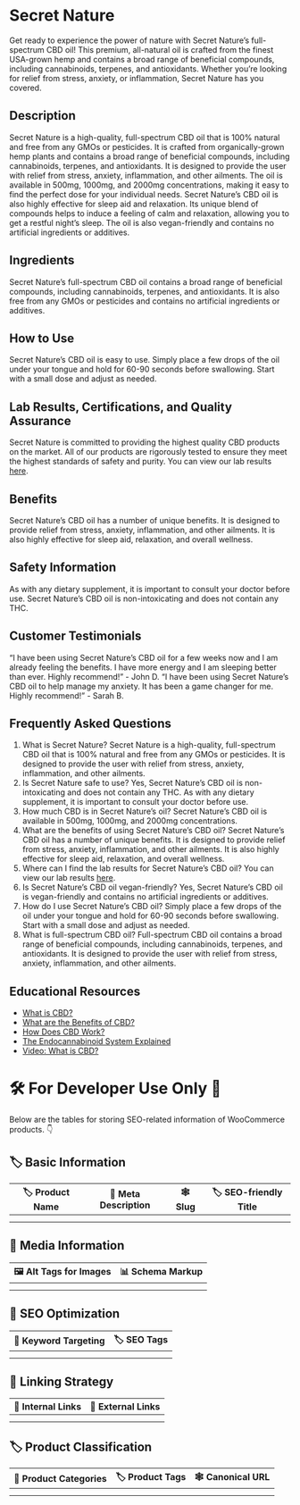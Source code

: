 # Secret Nature
Get ready to experience the power of nature with Secret Nature’s full-spectrum CBD oil! This premium, all-natural oil is crafted from the finest USA-grown hemp and contains a broad range of beneficial compounds, including cannabinoids, terpenes, and antioxidants. Whether you’re looking for relief from stress, anxiety, or inflammation, Secret Nature has you covered.
## Description
Secret Nature is a high-quality, full-spectrum CBD oil that is 100% natural and free from any GMOs or pesticides. It is crafted from organically-grown hemp plants and contains a broad range of beneficial compounds, including cannabinoids, terpenes, and antioxidants. It is designed to provide the user with relief from stress, anxiety, inflammation, and other ailments. The oil is available in 500mg, 1000mg, and 2000mg concentrations, making it easy to find the perfect dose for your individual needs. 
Secret Nature’s CBD oil is also highly effective for sleep aid and relaxation. Its unique blend of compounds helps to induce a feeling of calm and relaxation, allowing you to get a restful night’s sleep. The oil is also vegan-friendly and contains no artificial ingredients or additives.
## Ingredients
Secret Nature’s full-spectrum CBD oil contains a broad range of beneficial compounds, including cannabinoids, terpenes, and antioxidants. It is also free from any GMOs or pesticides and contains no artificial ingredients or additives.
## How to Use
Secret Nature’s CBD oil is easy to use. Simply place a few drops of the oil under your tongue and hold for 60-90 seconds before swallowing. Start with a small dose and adjust as needed.
## Lab Results, Certifications, and Quality Assurance
Secret Nature is committed to providing the highest quality CBD products on the market. All of our products are rigorously tested to ensure they meet the highest standards of safety and purity. You can view our lab results [here](www.secretnaturelabresults.com).
## Benefits
Secret Nature’s CBD oil has a number of unique benefits. It is designed to provide relief from stress, anxiety, inflammation, and other ailments. It is also highly effective for sleep aid, relaxation, and overall wellness.
## Safety Information
As with any dietary supplement, it is important to consult your doctor before use. Secret Nature’s CBD oil is non-intoxicating and does not contain any THC.
## Customer Testimonials
“I have been using Secret Nature’s CBD oil for a few weeks now and I am already feeling the benefits. I have more energy and I am sleeping better than ever. Highly recommend!” - John D.
“I have been using Secret Nature’s CBD oil to help manage my anxiety. It has been a game changer for me. Highly recommend!” - Sarah B.
## Frequently Asked Questions
1. What is Secret Nature?
Secret Nature is a high-quality, full-spectrum CBD oil that is 100% natural and free from any GMOs or pesticides. It is designed to provide the user with relief from stress, anxiety, inflammation, and other ailments. 
2. Is Secret Nature safe to use?
Yes, Secret Nature’s CBD oil is non-intoxicating and does not contain any THC. As with any dietary supplement, it is important to consult your doctor before use. 
3. How much CBD is in Secret Nature’s oil?
Secret Nature’s CBD oil is available in 500mg, 1000mg, and 2000mg concentrations. 
4. What are the benefits of using Secret Nature’s CBD oil?
Secret Nature’s CBD oil has a number of unique benefits. It is designed to provide relief from stress, anxiety, inflammation, and other ailments. It is also highly effective for sleep aid, relaxation, and overall wellness.
5. Where can I find the lab results for Secret Nature’s CBD oil?
You can view our lab results [here](www.secretnaturelabresults.com).
6. Is Secret Nature’s CBD oil vegan-friendly?
Yes, Secret Nature’s CBD oil is vegan-friendly and contains no artificial ingredients or additives.
7. How do I use Secret Nature’s CBD oil?
Simply place a few drops of the oil under your tongue and hold for 60-90 seconds before swallowing. Start with a small dose and adjust as needed.
8. What is full-spectrum CBD oil?
Full-spectrum CBD oil contains a broad range of beneficial compounds, including cannabinoids, terpenes, and antioxidants. It is designed to provide the user with relief from stress, anxiety, inflammation, and other ailments. 
## Educational Resources
- [What is CBD?](https://www.projectcbd.org/what-cbd)
- [What are the Benefits of CBD?](https://www.healthline.com/nutrition/cbd-benefits)
- [How Does CBD Work?](https://www.projectcbd.org/how-cbd-works)
- [The Endocannabinoid System Explained](https://www.projectcbd.org/endocannabinoid-system)
- [Video: What is CBD?](https://www.youtube.com/watch?v=1oqK1-T7KMg)
# 🛠️ For Developer Use Only 🔐

Below are the tables for storing SEO-related information of WooCommerce products. 👇

## 🏷️ Basic Information 

| 🏷️ Product Name | 📝 Meta Description | 🕸️ Slug | 🏷️ SEO-friendly Title |
| -------------- | ------------------ | ------ | ---------------------- |
|                |                    |        |                        |
|                |                    |        |                        |

## 📸 Media Information

| 🖼️ Alt Tags for Images | 📊 Schema Markup |
| --------------------- | --------------- |
|                       |                 |
|                       |                 |

## 🔎 SEO Optimization

| 🎯 Keyword Targeting | 🏷️ SEO Tags |
| ------------------- | ---------- |
|                     |            |
|                     |            |

## 🔗 Linking Strategy 

| 🔗 Internal Links | 🔗 External Links |
| ---------------- | ---------------- |
|                  |                  |
|                  |                  |

## 🏷️ Product Classification 

| 📂 Product Categories | 🏷️ Product Tags | 🕸️ Canonical URL |
| ------------------ | ------------ | ------------- |
|                    |              |               |
|                    |              |               |
